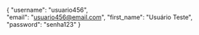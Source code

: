 {
"username": "usuario456",  
 "email": "usuario456@email.com",
"first_name": "Usuário Teste",
"password": "senha123"
}
